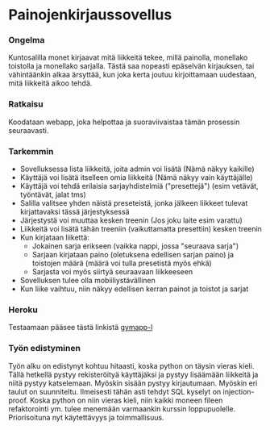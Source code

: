 # Painojenkirjaussovellus

### Ongelma

Kuntosalilla monet kirjaavat mitä liikkeitä tekee, millä painolla, monellako toistolla ja monellako sarjalla. Tästä saa nopeasti epäselvän kirjauksen, tai vähintäänkin alkaa ärsyttää, kun joka kerta joutuu kirjoittamaan uudestaan, mitä liikkeitä aikoo tehdä.

### Ratkaisu

Koodataan webapp, joka helpottaa ja suoraviivaistaa tämän prosessin seuraavasti.

### Tarkemmin

  * Sovelluksessa lista liikkeitä, joita admin voi lisätä (Nämä näkyy kaikille)
  * Käyttäjä voi lisätä itselleen omia liikkeitä (Nämä näkyy vain käyttäjälle)
  * Käyttäjä voi tehdä erilaisia sarjayhdistelmiä ("presettejä") (esim vetävät, työntävät, jalat tms)
  * Salilla valitsee yhden näistä preseteistä, jonka jälkeen liikkeet tulevat kirjattavaksi tässä järjestyksessä
  * Järjestystä voi muuttaa kesken treenin (Jos joku laite esim varattu)
  * Liikkeitä voi lisätä tähän treeniin (vaikuttamatta presettiin) kesken treenin
  * Kun kirjataan liikettä:
    * Jokainen sarja erikseen (vaikka nappi, jossa "seuraava sarja")
    * Sarjaan kirjataan paino (oletuksena edellisen sarjan paino) ja toistojen määrä (määrä voi tulla presetistä myös ehkä)
    * Sarjasta voi myös siirtyä seuraavaan liikkeeseen
  * Sovelluksen tulee olla mobiiliystävällinen
  * Kun liike vaihtuu, niin näkyy edellisen kerran painot ja toistot ja sarjat

### Heroku

Testaamaan pääsee tästä linkistä [gymapp-l](http://gymapp-l.herokuapp.com)

### Työn edistyminen

Työn alku on edistynyt kohtuu hitaasti, koska python on täysin vieras kieli. Tällä hetkellä pystyy rekisteröityä käyttäjäksi ja pystyy lisäämään liikkeitä ja niitä pystyy katselemaan. Myöskin sisään pystyy kirjautumaan. Myöskin eri taulut on suunniteltu. Ilmeisesti tähän asti tehdyt SQL kyselyt on injection-proof. Koska python on niin vieras kieli, niin kaikki moneen fileen refaktorointi ym. tulee menemään varmaankin kurssin loppupuolelle. Priorisoituna nyt käytettävyys ja toimmallisuus.